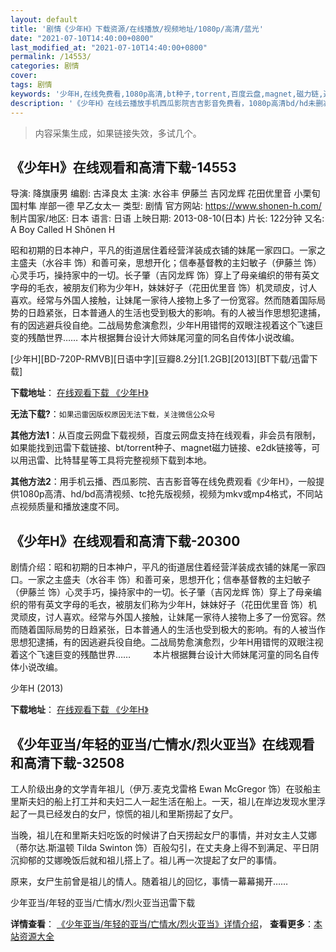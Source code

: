```yaml
---
layout: default
title: '剧情《少年H》下载资源/在线播放/视频地址/1080p/高清/蓝光'
date: "2021-07-10T14:40:00+0800"
last_modified_at: "2021-07-10T14:40:00+0800"
permalink: /14553/
categories: 剧情
cover:
tags: 剧情
keywords: '少年H,在线免费看,1080p高清,bt种子,torrent,百度云盘,magnet,磁力链,迅雷下载资源'
description: '《少年H》在线云播放手机西瓜影院吉吉影音免费看，1080p高清bd/hd未删减完整版和tc抢先枪版，mkv/mp4格式，附带bt/torrent种子、magnet/磁力链、百度云盘、网盘资源迅雷下载链接'
---
```


>内容采集生成，如果链接失效，多试几个。


## 《少年H》在线观看和高清下载-14553

导演: 降旗康男 编剧: 古泽良太 主演: 水谷丰 伊藤兰 吉冈龙辉 花田优里音 小栗旬 国村隼 岸部一德 早乙女太一 类型: 剧情 官方网站: https://www.shonen-h.com/ 制片国家/地区: 日本 语言: 日语 上映日期: 2013-08-10(日本) 片长: 122分钟 又名: A Boy Called H Shônen H

昭和初期的日本神户，平凡的街道居住着经营洋装成衣铺的妹尾一家四口。一家之主盛夫（水谷丰 饰）和善可亲，思想开化；信奉基督教的主妇敏子（伊藤兰 饰）心灵手巧，操持家中的一切。长子肇（吉冈龙辉 饰）穿上了母亲编织的带有英文字母的毛衣，被朋友们称为少年H，妹妹好子（花田优里音 饰）机灵顽皮，讨人喜欢。经常与外国人接触，让妹尾一家待人接物上多了一份宽容。然而随着国际局势的日趋紧张，日本普通人的生活也受到极大的影响。有的人被当作思想犯逮捕，有的因逃避兵役自绝。二战局势愈演愈烈，少年H用错愕的双眼注视着这个飞速巨变的残酷世界…… 本片根据舞台设计大师妹尾河童的同名自传体小说改编。


[少年H][BD-720P-RMVB][日语中字][豆瓣8.2分][1.2GB][2013][BT下载/迅雷下载]

**下载地址**： [在线观看下载 《少年H》](https://www.btdx8.com/torrent/shonen_h_2013.html) 


**无法下载?**：`如果迅雷因版权原因无法下载，关注微信公众号 `

**其他方法1**：从百度云网盘下载视频，百度云网盘支持在线观看，非会员有限制，如果能找到迅雷下载链接、bt/torrent种子、magnet磁力链接、e2dk链接等，可以用迅雷、比特彗星等工具将完整视频下载到本地。

**其他方法2**：用手机云播、西瓜影院、吉吉影音等在线免费观看《少年H》，一般提供1080p高清、hd/bd高清视频、tc抢先版视频，视频为mkv或mp4格式，不同站点视频质量和播放速度不同。


## 《少年H》在线观看和高清下载-20300

剧情介绍：昭和初期的日本神户，平凡的街道居住着经营洋装成衣铺的妹尾一家四口。一家之主盛夫（水谷丰 饰）和善可亲，思想开化；信奉基督教的主妇敏子（伊藤兰 饰）心灵手巧，操持家中的一切。长子肇（吉冈龙辉 饰）穿上了母亲编织的带有英文字母的毛衣，被朋友们称为少年H，妹妹好子（花田优里音 饰）机灵顽皮，讨人喜欢。经常与外国人接触，让妹尾一家待人接物上多了一份宽容。然而随着国际局势的日趋紧张，日本普通人的生活也受到极大的影响。有的人被当作思想犯逮捕，有的因逃避兵役自绝。二战局势愈演愈烈，少年H用错愕的双眼注视着这个飞速巨变的残酷世界……  　　本片根据舞台设计大师妹尾河童的同名自传体小说改编。


少年H (2013)

**下载地址**： [在线观看下载 《少年H》](https://www.btbtdy.me/btdy/dy1927.html) 


## 《少年亚当/年轻的亚当/亡情水/烈火亚当》在线观看和高清下载-32508

工人阶级出身的文学青年祖儿（伊万.麦克戈雷格 Ewan McGregor 饰）在驳船主里斯夫妇的船上打工并和夫妇二人一起生活在船上。一天，祖儿在岸边发现水里浮起了一具已经发白的女尸，惊慌的祖儿和里斯捞起了女尸。</p>当晚，祖儿在和里斯夫妇吃饭的时候讲了白天捞起女尸的事情，并对女主人艾娜（蒂尔达.斯温顿 Tilda Swinton 饰）百般勾引，在丈夫身上得不到满足、平日阴沉抑郁的艾娜晚饭后就和祖儿搭上了。祖儿再一次提起了女尸的事情。</p>原来，女尸生前曾是祖儿的情人。随着祖儿的回忆，事情一幕幕揭开……


少年亚当/年轻的亚当/亡情水/烈火亚当迅雷下载

**详情查看**： [《少年亚当/年轻的亚当/亡情水/烈火亚当》详情介绍](/movie/32508/)， **查看更多**：[本站资源大全](/movie/t/all/)

